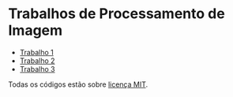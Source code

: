# Trabalhos de Processamento de Imagem


* [Trabalho 1](https://github.com/LucasHelal/ProcessamentoImagensMestrado/tree/master/trab1)
* [Trabalho 2](https://github.com/LucasHelal/ProcessamentoImagensMestrado/tree/master/trab2)
* [Trabalho 3](https://github.com/LucasHelal/ProcessamentoImagensMestrado/tree/master/trab3)

Todas os códigos estão sobre [licença MIT](https://github.com/LucasHelal/ProcessamentoImagensMestrado/blob/master/LICENSE).

